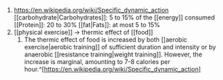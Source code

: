 1. https://en.wikipedia.org/wiki/Specific_dynamic_action
	[[carbohydrate|Carbohydrates]]: 5 to 15% of the [[energy]] consumed
	[[Protein]]: 20 to 30%
    [[fat|Fats]]: at most 5 to 15%
2. [[physical exercise]] → thermic effect of [[food]]
	1. The thermic effect of food is increased by both [[aerobic exercise|aerobic training]] of sufficient duration and intensity or by anaerobic [[resistance training|weight training]]. However, the increase is marginal, amounting to 7-8 calories per hour.^[https://en.wikipedia.org/wiki/Specific_dynamic_action]